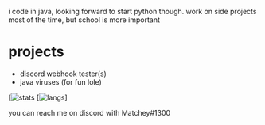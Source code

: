 i code in java, looking forward to start python though.
work on side projects most of the time, but school is more important

# projects
- discord webhook tester(s)
- java viruses (for fun lole)


[![stats](https://github-readme-stats.vercel.app/api?username=MatcheyGradient&show_icons=true)
[![langs](https://github-readme-stats.vercel.app/api/top-langs/?username=MatcheyGradient)]


you can reach me on discord with Matchey#1300
